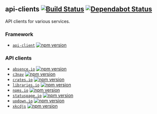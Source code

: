 ## api-clients [![Build Status](https://action-badges.now.sh/ffflorian/api-clients)](https://github.com/ffflorian/api-clients/actions/) [![Dependabot Status](https://api.dependabot.com/badges/status?host=github&repo=ffflorian/api-clients)](https://dependabot.com)

API clients for various services.

### Framework

- [`api-client`](./packages/api-client/) [![npm version](https://img.shields.io/npm/v/@ffflorian/api-client.svg)](https://www.npmjs.com/package/@ffflorian/api-client)

### API clients

- [`absence.io`](./packages/absence.io/) [![npm version](https://img.shields.io/npm/v/absence.io.svg)](https://www.npmjs.com/package/absence.io)
- [`c3nav`](./packages/c3nav/) [![npm version](https://img.shields.io/npm/v/c3nav.svg)](https://www.npmjs.com/package/c3nav)
- [`crates.io`](./packages/crates.io/) [![npm version](https://img.shields.io/npm/v/crates.io.svg)](https://www.npmjs.com/package/crates.io)
- [`libraries.io`](./packages/libraries.io/) [![npm version](https://img.shields.io/npm/v/libraries.io.svg)](https://www.npmjs.com/package/libraries.io)
- [`npms.io`](./packages/npms.io/) [![npm version](https://img.shields.io/npm/v/npms.io.svg)](https://www.npmjs.com/package/npms.io)
- [`statuspage.io`](./packages/statuspage.io/) [![npm version](https://img.shields.io/npm/v/statuspage.io.svg)](https://www.npmjs.com/package/statuspage.io)
- [`updown.io`](./packages/updown.io/) [![npm version](https://img.shields.io/npm/v/updown.io.svg)](https://www.npmjs.com/package/updown.io)
- [`xkcdjs`](./packages/xkcdjs/) [![npm version](https://img.shields.io/npm/v/@ffflorian/xkcdjs.svg)](https://www.npmjs.com/package/@ffflorian/xkcdjs)
